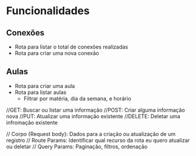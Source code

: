 # Funcionalidades

## Conexões

- Rota para listar o total de conexões realizadas
- Rota para criar uma nova conexão

## Aulas

- Rota para criar uma aula
- Rota para listar aulas
  - Filtrar por matéria, dia da semana, e horário

//GET: Buscar ou listar uma informação
//POST: Criar alguma informação nova
//PUT: Atualizar uma informação existente
//DELETE: Deletar uma infromação existente

// Corpo {Request body}: Dados para a criação ou atualização de um registro
// Route Params: Identificar qual recurso da rota eu quero atualizar ou deletar
// Query Params: Paginação, filtros, ordenação
